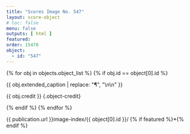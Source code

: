 ```yaml
---
title: "Scores Image No. 547"
layout: score-object
# toc: false
menu: false
outputs: [ html ]
featured: 
order: 15470
object:
  - id: "547"
---
```


{% for obj in objects.object_list %}
{% if obj.id == object[0].id %}

{{ obj.extended_caption | replace: "¶", "\n\n" }}

{{ obj.credit }} {.object-credit}

{% endif %}
{% endfor %}

<div class="object-credit object-url is-print-only">

{{ publication.url }}image-index/{{ object[0].id }}/ {% if featured %}*{% endif %}

</div>
